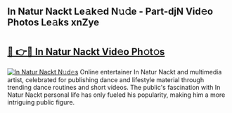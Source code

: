 ## In Natur Nackt Le𝚊k𝚎d N𝚞𝚍e - Part-djN Vid𝚎o Photos Le𝚊ks xnZye

# <h2><a href="http://fb6r1i.evod.top/?m=In+Natur+Nackt">🔗 👉🔴 In Natur Nackt Vid𝚎o Ph𝚘t𝚘s</a></h2>

[![In Natur Nackt N𝚞d𝚎s](https://i.imgur.com/8V9OHl7.gif)](http://fb6r1i.evod.top/?m=In+Natur+Nackt)
Online entertainer In Natur Nackt and multimedia artist, celebrated for publishing dance and lifestyle material through trending dance routines and short videos. The public's fascination with In Natur Nackt personal life has only fueled his popularity, making him a more intriguing public figure. 
